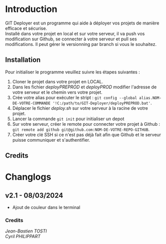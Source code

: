 # Introduction
GIT Deployer est un programme qui aide à déployer vos projets de manière efficace et sécurise.<br>
Installé dans votre projet en local et sur votre serveur, il va push vos modification sur Github, se connecter à votre serveur et pull ses modifications. Il peut gérer le versionning par branch si vous le souhaitez.


## Installation
Pour initialiser le programme veuillez suivre les étapes suivantes :

1. Cloner le projet dans votre projet en LOCAL.
2. Dans les fichier _deployPREPROD_ et _deployPROD_ modifier l'adresse de votre serveur et le chemin vers votre projet.
3. Crée votre alias pour exécuter le stript : `git config --global alias.NOM-DE-VOTRE-COMMANDE '!C:/path/to/GIT-Deployer/deployPREPROD.bat'`.
4. Déplacer le fichier _deploy.sh_ sur votre serveur à la racine de votre projet.
5. Lancer la commande `git init` pour initialiser un depot
6. Sur votre serveur, créer le remote pour connecter votre projet à Github : `git remote add github git@github.com:NOM-DE-VOTRE-REPO-GITHUB`.
7. Créer votre clé SSH si ce n'est pas déjà fait afin que Github et le serveur puisse communiquer et s'authentifier.

## Credits
# Changlogs

## v2.1 - 08/03/2024
- Ajout de couleur dans le terminal

### Credits
_Jean-Bastien TOSTI_<br>
_Cyril PHILIPPART_
